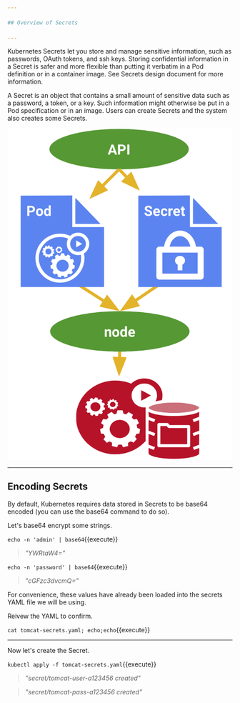 ```yaml
---

## Overview of Secrets 

---
```


Kubernetes Secrets let you store and manage sensitive information, such as passwords, OAuth tokens, and ssh keys. Storing confidential information in a Secret is safer and more flexible than putting it verbatim in a Pod definition or in a container image. See Secrets design document for more information.

A Secret is an object that contains a small amount of sensitive data such as a password, a token, or a key. Such information might otherwise be put in a Pod specification or in an image. Users can create Secrets and the system also creates some Secrets.

![Kubernetes Secrets Diagram](./assets/k8s-secrets.png)

---

## Encoding Secrets

By default, Kubernetes requires data stored in Secrets to be base64 encoded (you can use the base64 command to do so).

Let's base64 encrypt some strings.

`echo -n 'admin' | base64`{{execute}}
> _"YWRtaW4="_

`echo -n 'password' | base64`{{execute}}
> _"cGFzc3dvcmQ="_


For convenience, these values have already been loaded into the secrets YAML file we will be using.

Reivew the YAML to confirm.

`cat tomcat-secrets.yaml; echo;echo`{{execute}}

---

Now let's create the Secret.

`kubectl apply -f tomcat-secrets.yaml`{{execute}}
> _"secret/tomcat-user-a123456 created"_

> _"secret/tomcat-pass-a123456 created"_
